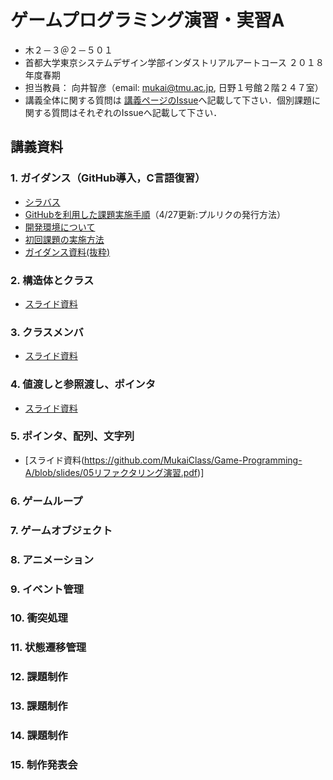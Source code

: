 # ゲームプログラミング演習・実習A
- 木２－３＠２－５０１
- 首都大学東京システムデザイン学部インダストリアルアートコース ２０１８年度春期
- 担当教員： 向井智彦（email: mukai@tmu.ac.jp, 日野１号館２階２４７室）
- 講義全体に関する質問は [講義ページのIssue](https://github.com/MukaiClass/Game-Programming-A/issues)へ記載して下さい．個別課題に関する質問はそれぞれのIssueへ記載して下さい．

## 講義資料
### 1. ガイダンス（GitHub導入，C言語復習）
- [シラバス](https://github.com/MukaiClass/Game-Programming-A/wiki/シラバス)
- [GitHubを利用した課題実施手順](https://github.com/MukaiClass/Game-Programming-A/wiki/GitHubを利用した課題実施手順)（4/27更新:プルリクの発行方法）
- [開発環境について](https://github.com/MukaiClass/Game-Programming-A/wiki/開発環境について)
- [初回課題の実施方法](https://github.com/MukaiClass/Game-Programming-A/wiki/初回課題の実施方法)
- [ガイダンス資料(抜粋)](https://github.com/MukaiClass/Game-Programming-A/blob/slides/01ガイダンス.pdf)

### 2. 構造体とクラス
- [スライド資料](https://github.com/MukaiClass/Game-Programming-A/blob/slides/02構造体とクラス.pdf)

### 3. クラスメンバ
- [スライド資料](https://github.com/MukaiClass/Game-Programming-A/blob/slides/03クラスとメンバ.pdf)

### 4. 値渡しと参照渡し、ポインタ
- [スライド資料](https://github.com/MukaiClass/Game-Programming-A/blob/slides/04値渡しと参照渡し.pdf)

### 5. ポインタ、配列、文字列
- [スライド資料(https://github.com/MukaiClass/Game-Programming-A/blob/slides/05リファクタリング演習.pdf)]

### 6. ゲームループ
### 7. ゲームオブジェクト
### 8. アニメーション
### 9. イベント管理
### 10. 衝突処理
### 11. 状態遷移管理
### 12. 課題制作
### 13. 課題制作
### 14. 課題制作
### 15. 制作発表会
